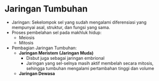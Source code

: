 # Jaringan Tumbuhan

- Jaringan: Sekelompok sel yang sudah mengalami diferensiasi yang mempunyai asal, struktur, dan fungsi yang sama.
- Proses pembelahan sel pada makhluk hidup:
    - Meiosis
    - Mitosis
- Pembagian Jaringan Tumbuhan:
    - **Jaringan Meristem (Jaringan Muda)**
        - Disbut juga sebagai jaringan embrional
        - Jaringan yang sel-selnya masih aktif membelah secara mitosis, sehingga tumbuhan mengalami pertambahan tinggi dan volume
    - **Jaringan Dewasa**
